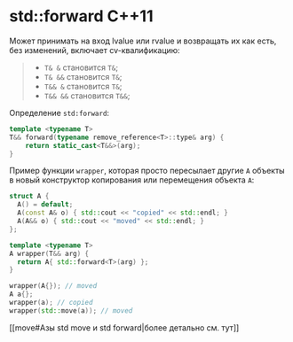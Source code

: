 # std::forward C++11
Может принимать на вход lvalue или rvalue и возвращать их как есть, без изменений, включает cv-квалификацию:

> - `Т& &` становится `Т&`;
> - `Т& &&` становится `Т&`;
> - `Т&& &` становится `Т&`;
> - `T&& &&` становится `T&&`;

Определение `std:forward`:
```c++
template <typename T> 
T&& forward(typename remove_reference<T>::type& arg) { 
	return static_cast<T&&>(arg); 
}
```

Пример функции `wrapper`, которая просто пересылает другие `A` объекты в новый конструктор копирования или перемещения объекта `A`:
```c++
struct A {
  A() = default;
  A(const A& o) { std::cout << "copied" << std::endl; }
  A(A&& o) { std::cout << "moved" << std::endl; }
};

template <typename T>
A wrapper(T&& arg) {
  return A{ std::forward<T>(arg) };
}

wrapper(A{}); // moved
A a{};
wrapper(a); // copied
wrapper(std::move(a)); // moved
```

[[move#Азы std move и std forward|более детально см. тут]]




